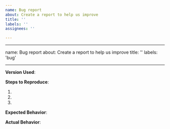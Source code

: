 ```yaml
---
name: Bug report
about: Create a report to help us improve
title: ''
labels: ''
assignees: ''

---
```


---
name: Bug report
about: Create a report to help us improve
title: ''
labels: 'bug'


---

**Version Used**: 

**Steps to Reproduce**:

1. 
2. 
3. 

**Expected Behavior**:

**Actual Behavior**:
